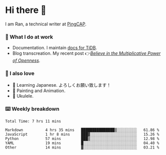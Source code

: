 # Hi there 👋

I am Ran, a technical writer at [PingCAP](https://pingcap.com/).

### 📝 What I do at work

- Documentation. I maintain [docs for TiDB](https://github.com/pingcap/docs).
- Blog transcreation. My recent post 👉[*Believe in the Multiplicative Power of Openness*](https://pingcap.com/blog/believe-in-the-multiplicative-power-of-openness-open-source-community).

### 🤠 I also love

- 💬 Learning Japanese. よろしくお願い致します！
- 🎨 Painting and Animation.
- 🎵 Ukulele.

### ⌨️ Weekly breakdown

<!--START_SECTION:waka-->

```text
Total Time: 7 hrs 11 mins

Markdown          4 hrs 35 mins   ███████████████▒░░░░░░░░░   61.86 %
JavaScript        1 hr 8 mins     ███▓░░░░░░░░░░░░░░░░░░░░░   15.26 %
Python            57 mins         ███▒░░░░░░░░░░░░░░░░░░░░░   12.98 %
YAML              19 mins         █░░░░░░░░░░░░░░░░░░░░░░░░   04.40 %
Other             14 mins         ▓░░░░░░░░░░░░░░░░░░░░░░░░   03.21 %
```

<!--END_SECTION:waka-->
